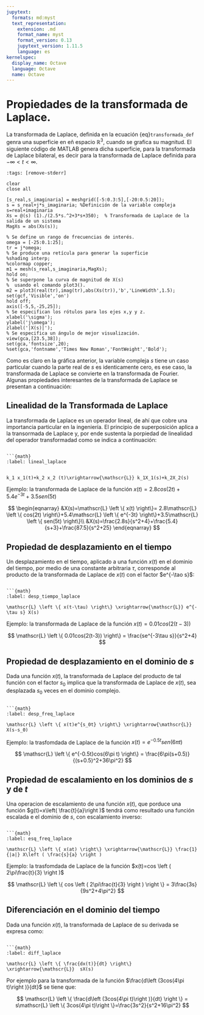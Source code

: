 ```yaml
---
jupytext:
  formats: md:myst
  text_representation:
    extension: .md
    format_name: myst
    format_version: 0.13
    jupytext_version: 1.11.5
    language: es
kernelspec:
  display_name: Octave
  language: Octave
  name: Octave
---
```



# Propiedades de la transformada de Laplace.


La transformada de Laplace, definida  en la ecuación {eq}`transformada_def` genra una superficie en eñ espacio $\mathbb{R}^3$, cuando se grafica su magnitud. El siguiente código de MATLAB genera dicha superficie, para la transformada de Laplace bilateral, es decir para la transformada de Laplace definida para ${-\infty}<t<{\infty}$.

```{code-cell} Octave
:tags: [remove-stderr]

clear 
close all

[s_real,s_imaginaria] = meshgrid([-5:0.3:5],[-20:0.5:20]);
s = s_real+j*s_imaginaria; %Definición de la variable compleja s=real+imaginaria
Xs = @(s) (1)./(2.5*s.^2+3*s+350);  % Transformada de Laplace de la salida de un sistema
MagXs = abs(Xs(s));

% Se define un rango de frecuencias de interés.
omega = [-25:0.1:25];
tr = j*omega;
% Se produce una retícula para generar la superficie
%shading interp;
%colormap copper;
m1 = mesh(s_real,s_imaginaria,MagXs);
hold on;
% Se superpone la curva de magnitud de X(s)
%  usando el comando plot3().
m2 = plot3(real(tr),imag(tr),abs(Xs(tr)),'b','LineWidth',1.5);
set(gcf,'Visible','on')
hold off;
axis([-5,5,-25,25]);
% Se especifican los rótulos para los ejes x,y y z.
xlabel('\sigma');
ylabel('j\omega');
zlabel('|X(s)|');
% Se especifica un ángulo de mejor visualización. 
view(gca,[23.5,38]);
set(gca,'fontsize',20);
%set(gca,'fontname','Times New Roman','FontWeight','Bold'); 
```
Como es claro en la gráfica anterior, la variable compleja $s$ tiene un caso particular cuando la parte real de $s$ es identicamente cero, es ese caso, la transformada de Laplace se convierte en la transformada de Fourier. Algunas propiedades interesantes de la transformada de Laplace se presentan a continuación:

## Linealidad de la Transformada de Laplace 

La transformada de Laplace es un operador lineal, de ahí que cobre una importancia particular en la ingeniería. El principio de superposición aplica a la transormada de Laplace y, por ende sustenta la porpiedad de linealidad del operador transformadad como se indica a continuación:

```{admonition} Principio de linealidad de la transformada de Laplace:

```{math}
:label: lineal_laplace


k_1 x_1(t)+k_2 x_2 (t)\xrightarrow{\mathscr{L}} k_1X_1(s)+k_2X_2(s)
````

Ejemplo: la transformada de Laplace de la función $x(t)=2.8cos(2t)+5.4e^{-3t}+3.5sen(5t)$


$$
\begin{eqnarray}
&X(s)=\mathscr{L} \left \{ x(t) \right\}= 2.8\mathscr{L} \left \{ cos(2t) \right\}+5.4\mathscr{L} \left \{ e^{-3t} \right\}+3.5\mathscr{L} \left \{ sen(5t) \right\}\\
&X(s)=\frac{2.8s}{s^2+4}+\frac{5.4}{s+3}+\frac{87.5}{s^2+25}
\end{eqnarray}
$$

## Propiedad de desplazamiento en el tiempo

Un desplazamiento en el tiempo, aplicado a una función $x(t)$ en el dominio del tiempo, por medio de una constante arbitraria $\tau$, corresponde al producto de la transformada de Laplace de $x(t)$ con el factor $e^{-\tao s}$:


```{admonition} Propiedad de desplazamiento en el tiempo de la transformada de Laplace:

```{math}
:label: desp_tiempo_laplace

\mathscr{L} \left \{ x(t-\tau) \right\} \xrightarrow{\mathscr{L}} e^{-\tau s} X(s)
````

Ejemplo: la transformada de Laplace de la función $x(t)=0.01cos(2(t-3))$

$$
\mathscr{L} \left \{ 0.01cos(2(t-3)) \right\} = \frac{se^{-3\tau s}}{s^2+4} 
$$

## Propiedad de desplazamiento en el dominio de $s$

Dada una función $x(t)$, la transformada de Laplace del producto de tal función con el factor $s_0$ implica que la transformada de Laplace de $x(t)$, sea desplazada $s_0$ veces en el dominio complejo.

```{admonition} Propiedad de desplazamiento en el dominio de $s$ de la transformada de Laplace:

```{math}
:label: desp_freq_laplace

\mathscr{L} \left \{ x(t)e^{s_0t} \right\} \xrightarrow{\mathscr{L}}  X(s-s_0)
````
Ejemplo: la trasfomdada de Laplace de la función $x(t)=e^{-0.5t}sen(6\pi t)$

$$
\mathscr{L} \left \{ e^{-0.5t}cos(6\pi t) \right\} = \frac{6\pi(s+0.5)}{(s+0.5)^2+36\pi^2} 
$$

## Propiedad de escalamiento en los dominios de $s$ y de $t$

Una operacion de escalamiento de una función $x(t)$, que porduce una función $g(t)=x\left( \frac{t}{a}\right )$ tendrá como resultado una función escalada e el dominio de $s$, con escalamiento inverso:

```{admonition} Propiedad de escalamento en el tiempo y la frecuencia de la transformada de Laplace:

```{math}
:label: esq_freq_laplace

\mathscr{L} \left \{ x(at) \right\} \xrightarrow{\mathscr{L}} \frac{1}{|a|} X\left ( \frac{s}{a} \right )
````
Ejemplo: la trasfomdada de Laplace de la función $x(t)=cos \left ( 2\pi\frac{t}{3} \right )$

$$
\mathscr{L} \left \{ cos \left ( 2\pi\frac{t}{3} \right ) \right \} = 3\frac{3s}{9s^2+4\pi^2}
$$

## Diferenciación en el dominio del tiempo

Dada una función $x(t)$, la transformada de Laplace de su derivada se expresa como:

```{admonition} Propiedad de diferenciación en el dominio del tiempo:

```{math}
:label: diff_laplace

\mathscr{L} \left \{ \frac{dx(t)}{dt} \right\} \xrightarrow{\mathscr{L}}  sX(s)
````

Por ejemplo para la transformada de la función $\frac{d\left (3cos(4\pi t)\right )}{dt}$ se tiene que:

$$
\mathscr{L} \left \{ \frac{d\left (3cos(4\pi t)\right )}{dt} \right \} = s\mathscr{L} \left \{ 3cos(4\pi t)\right \}=\frac{3s^2}{s^2+16\pi^2}
$$

